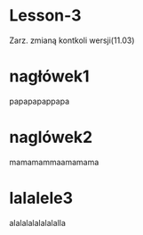 # Lesson-3
Zarz. zmianą kontkoli wersji(11.03)

# nagłówek1
papapapappapa
# naglówek2
mamamammaamamama

# lalalele3
alalalalalalalalla